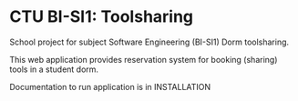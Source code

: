 # CTU BI-SI1: Toolsharing

School project for subject Software Engineering (BI-SI1) Dorm toolsharing.

This web application provides reservation system for booking (sharing) tools in a student dorm.


Documentation to run application is in INSTALLATION
